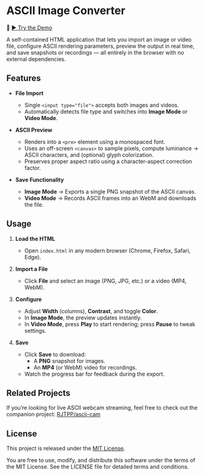 # ASCII Image Converter

🎥 [▶ Try the Demo](https://rjtpp.github.io/ascii-pic/)

A self-contained HTML application that lets you import an image or video file, configure ASCII rendering parameters, preview the output in real time, and save snapshots or recordings — all entirely in the browser with no external dependencies.

## Features

- **File Import**
  - Single `<input type="file">` accepts both images and videos.
  - Automatically detects file type and switches into **Image Mode** or **Video Mode**.

- **ASCII Preview**
  - Renders into a `<pre>` element using a monospaced font.
  - Uses an off-screen `<canvas>` to sample pixels, compute luminance → ASCII characters, and (optional) glyph colorization.
  - Preserves proper aspect ratio using a character-aspect correction factor.

- **Save Functionality**
  - **Image Mode** → Exports a single PNG snapshot of the ASCII canvas.
  - **Video Mode** → Records ASCII frames into an WebM and downloads the file.

## Usage

1. **Load the HTML**
   - Open `index.html` in any modern browser (Chrome, Firefox, Safari, Edge).

2. **Import a File**
   - Click **File** and select an image (PNG, JPG, etc.) or a video (MP4, WebM).

3. **Configure**
   - Adjust **Width** (columns), **Contrast**, and toggle **Color**.
   - In **Image Mode**, the preview updates instantly.
   - In **Video Mode**, press **Play** to start rendering; press **Pause** to tweak settings.

4. **Save**
   - Click **Save** to download:
     - A **PNG** snapshot for images.
     - An **MP4** (or WebM) video for recordings.
   - Watch the progress bar for feedback during the export.


## Related Projects

If you’re looking for live ASCII webcam streaming, feel free to check out the companion project: [RJTPP/ascii-cam](https://github.com/rjtpp/ascii-cam)


## License

This project is released under the [MIT License](LICENSE).

You are free to use, modify, and distribute this software under the terms of the MIT License. See the LICENSE file for detailed terms and conditions.


